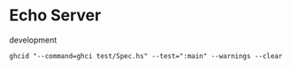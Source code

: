 # Echo Server

development
```
ghcid "--command=ghci test/Spec.hs" --test=":main" --warnings --clear
```
